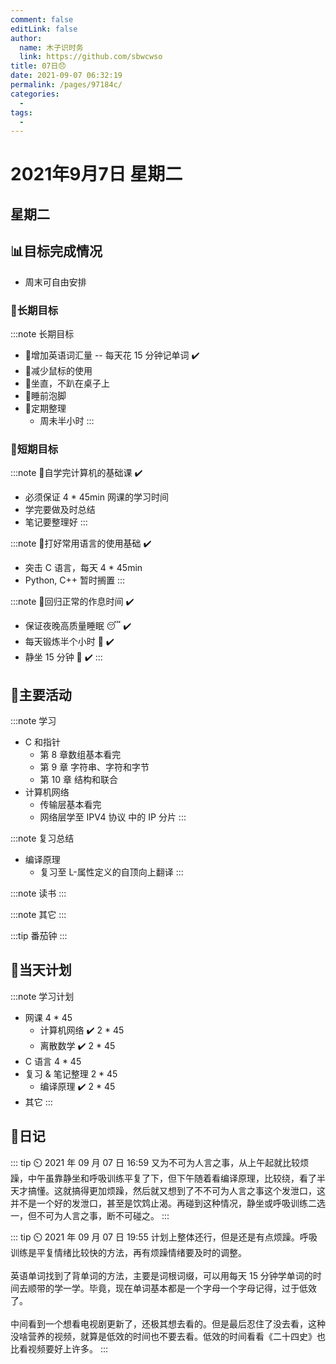 ```yaml
---
comment: false
editLink: false
author: 
  name: 木子识时务
  link: https://github.com/sbwcwso
title: 07日😞
date: 2021-09-07 06:32:19
permalink: /pages/97184c/
categories: 
  - 
tags: 
  - 
---
```


# 2021年9月7日 星期二

## 星期二

## 📊目标完成情况

* 周末可自由安排

### 🐺长期目标

:::note 长期目标
* 🚢增加英语词汇量 -- 每天花 15 分钟记单词  ✔️
* 🚢减少鼠标的使用
* 🚢坐直，不趴在桌子上
* 🚢睡前泡脚
* 🚢定期整理
  * 周未半小时
:::

### 🐆短期目标

:::note 🚗自学完计算机的基础课  ✔️
* 必须保证 4 * 45min 网课的学习时间
* 学完要做及时总结
* 笔记要整理好
:::

:::note 🚗打好常用语言的使用基础  ✔️
* 突击 C 语言，每天 4 * 45min
* Python, C++ 暂时搁置
:::

:::note 🚗回归正常的作息时间  ✔️
* 保证夜晚高质量睡眠 😴  ✔️
* 每天锻炼半个小时 🏃  ✔️
* 静坐 15 分钟 🙏  ✔️
:::

## 🏃主要活动

:::note 学习
* C 和指针
  * 第 8  章数组基本看完
  * 第 9  章 字符串、字符和字节
  * 第 10 章 结构和联合
* 计算机网络
  * 传输层基本看完
  * 网络层学至 IPV4 协议 中的 IP 分片
:::

:::note 复习总结
* 编译原理
  * 复习至 L-属性定义的自顶向上翻译
:::

:::note 读书
:::

:::note 其它
:::

:::tip 番茄钟
:::

## 📓当天计划

:::note 学习计划
* 网课 4 * 45
  * 计算机网络  ✔️  2 * 45
  * 离散数学  ✔️ 2 * 45
* C 语言 4 * 45
* 复习 & 笔记整理 2 * 45
  * 编译原理  ✔️ 2 * 45
* 其它
:::

## 🤔日记

::: tip ⏲️ 2021 年 09 月 07 日 16:59
又为不可为人言之事，从上午起就比较烦躁，中午虽靠静坐和呼吸训练平复了下，但下午随着看编译原理，比较绕，看了半天才搞懂。这就搞得更加烦躁，然后就又想到了不不可为人言之事这个发泄口，这并不是一个好的发泄口，甚至是饮鸩止渴。再碰到这种情况，静坐或呼吸训练二选一，但不可为人言之事，断不可碰之。
:::


::: tip ⏲️ 2021 年 09 月 07 日 19:55
计划上整体还行，但是还是有点烦躁。呼吸训练是平复情绪比较快的方法，再有烦躁情绪要及时的调整。
<br><br>
英语单词找到了背单词的方法，主要是词根词缀，可以用每天 15 分钟学单词的时间去顺带的学一学。毕竟，现在单词基本都是一个字母一个字母记得，过于低效了。
<br><br>
中间看到一个想看电视剧更新了，还极其想去看的。但是最后忍住了没去看，这种没啥营养的视频，就算是低效的时间也不要去看。低效的时间看看《二十四史》也比看视频要好上许多。
:::
